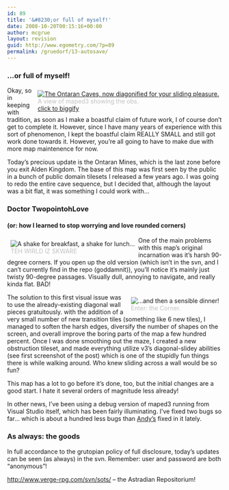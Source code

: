 ```yaml
---
id: 89
title: '&#8230;or full of myself!'
date: 2008-10-20T00:15:16+00:00
author: mcgrue
layout: revision
guid: http://www.egometry.com/?p=89
permalink: /gruedorf/13-autosave/
---
```

### &#8230;or full of myself!

<div style="float: right; padding: 4px; margin: 4px;">
  <a href=/files/gruedorf_challenge/006/2007-11-18_0-ontaran_obs_full.png target=_new><img src=/files/gruedorf_challenge/006/2007-11-18_0-ontaran_obs.png alt="The Ontaran Caves, now diagonified for your sliding pleasure."></a><br /><span style="color: silver; font-size: -1;">A view of maped3 showing the obs.<br /><a href=/files/gruedorf_challenge/006/2007-11-18_0-ontaran_obs_full.png target=_new>click to biggify</a></span>
</div>

Okay, so in keeping with tradition, as soon as I make a boastful claim of future work, I of course don&#8217;t get to complete it. However, since I have many years of experience with this sort of phenomenon, I kept the boastful claim REALLY SMALL and still got work done towards it. However, you&#8217;re all going to have to make due with more map maintenence for now.

Today&#8217;s precious update is the Ontaran Mines, which is the last zone before you exit Alden Kingdom. The base of this map was first seen by the public in a bunch of public domain tilesets I released a few years ago. I was going to redo the entire cave sequence, but I decided that, although the layout was a bit flat, it was something I could work with&#8230;

### Doctor TwopointohLove

#### (or: how I learned to stop worrying and love rounded corners)

<div style="float: left; padding: 4px; margin: 4px;">
  <img src=/files/gruedorf_challenge/006/2007-11-18_1-ontaran_before_roundification.png alt="A shake for breakfast, a shake for lunch..."><br /><span style="color: silver; font-size: -1;">TEH WIRLD IZ SKWARE</span>
</div>

One of the main problems with this map&#8217;s original incarnation was it&#8217;s harsh 90-degree corners. If you open up the old version (which isn&#8217;t in the svn, and I can&#8217;t currently find in the repo (goddamnit)), you&#8217;ll notice it&#8217;s mainly just twisty 90-degree passages. Visually dull, annoying to navigate, and really kinda flat. BAD!

<div style="float: right; padding: 4px; margin: 4px;">
  <img src=/files/gruedorf_challenge/006/2007-11-18_2-ontaran_after_roundification.png alt="...and then a sensible dinner!"><br /><span style="color: silver; font-size: -1;">Enter: the Corner.</span>
</div>

The solution to this first visual issue was to use the already-existing diagonal wall pieces gratuitously. with the addition of a very small number of new transition tiles (something like 6 new tiles), I managed to soften the harsh edges, diversify the number of shapes on the screen, and overall improve the boring parts of the map a few hundred percent. Once I was done smoothing out the maze, I created a new obstruction tileset, and made everything utilize v3&#8217;s diagonal-slidey abilities (see first screenshot of the post) which is one of the stupidly fun things there is while walking around. Who knew sliding across a wall would be so fun?

This map has a lot to go before it&#8217;s done, too, but the initial changes are a good start. I hate it several orders of magnitude less already!

In other news, I&#8217;ve been using a debug version of maped3 running from Visual Studio itself, which has been fairly illuminating. I&#8217;ve fixed two bugs so far&#8230; which is about a hundred less bugs than <a href=http://thespeedbump.livejournal.com/>Andy&#8217;s</a> fixed in it lately.

### As always: the goods

In full accordance to the grutopian policy of full disclosure, today&#8217;s updates can be seen (as always) in the svn. Remember: user and password are both &#8220;anonymous&#8221;!

<a href=http://www.verge-rpg.com/svn/sots/>http://www.verge-rpg.com/svn/sots/</a> &#8211; the Astradian Repositorium!